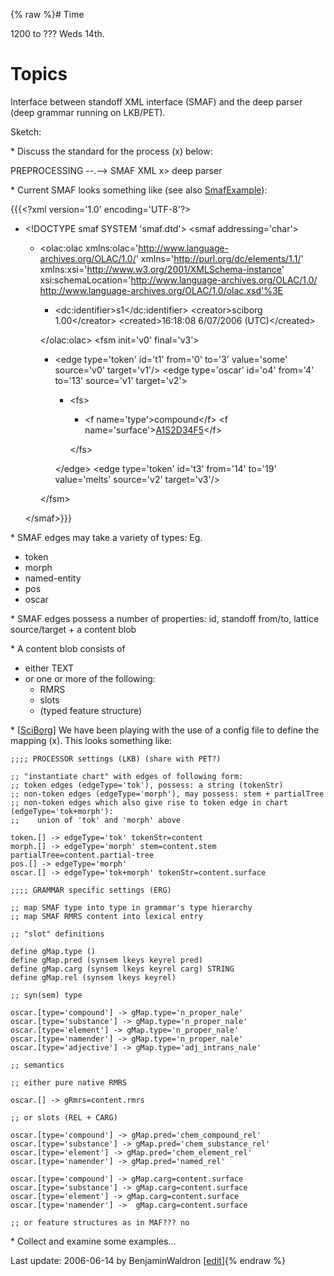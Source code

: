 {% raw %}# Time

1200 to ??? Weds 14th.

# Topics

Interface between standoff XML interface (SMAF) and the deep parser
(deep grammar running on LKB/PET).

Sketch:

\* Discuss the standard for the process (x) below:

PREPROCESSING --.--&gt; SMAF XML <span class="strike">x</span>&gt; deep
parser

\* Current SMAF looks something like (see also
[SmafExample](/SmafExample)):

{{{&lt;?xml version='1.0' encoding='UTF-8'?&gt;

- &lt;!DOCTYPE smaf SYSTEM 'smaf.dtd'&gt; &lt;smaf
addressing='char'&gt;
  
  - &lt;olac:olac
xmlns:olac='<http://www.language-archives.org/OLAC/1.0/>'
xmlns='<http://purl.org/dc/elements/1.1/>'
xmlns:xsi='<http://www.w3.org/2001/XMLSchema-instance>'
xsi:schemaLocation='<http://www.language-archives.org/OLAC/1.0/>
<http://www.language-archives.org/OLAC/1.0/olac.xsd'%3E>
    
    - &lt;dc:identifier&gt;s1&lt;/dc:identifier&gt;
&lt;creator&gt;sciborg 1.00&lt;/creator&gt;
&lt;created&gt;16:18:08 6/07/2006 (UTC)&lt;/created&gt;
    
    &lt;/olac:olac&gt; &lt;fsm init='v0' final='v3'&gt;
    
    - &lt;edge type='token' id='t1' from='0' to='3' value='some'
source='v0' target='v1'/&gt; &lt;edge type='oscar' id='o4'
from='4' to='13' source='v1' target='v2'&gt;
      
      - &lt;fs&gt;
        
        - &lt;f name='type'&gt;compound&lt;/f&gt; &lt;f
name='surface'&gt;[A1S2D34F5](/A1S2D34F5)&lt;/f&gt;
        
        &lt;/fs&gt;
      
      &lt;/edge&gt; &lt;edge type='token' id='t3' from='14'
to='19' value='melts' source='v2' target='v3'/&gt;
    
    &lt;/fsm&gt;
  
  &lt;/smaf&gt;}}}

\* SMAF edges may take a variety of types: Eg.

- token
- morph
- named-entity
- pos
- oscar

\* SMAF edges possess a number of properties: id, standoff from/to,
lattice source/target + a content blob

\* A content blob consists of

- either TEXT
- or one or more of the following:
  - RMRS
  - slots
  - (typed feature structure)

\* \[[SciBorg](/SciBorg)\] We have been playing with the use of a config
file to define the mapping (x). This looks something like:

    ;;;; PROCESSOR settings (LKB) (share with PET?)
    
    ;; "instantiate chart" with edges of following form:
    ;; token edges (edgeType='tok'), possess: a string (tokenStr)
    ;; non-token edges (edgeType='morph'), may possess: stem + partialTree
    ;; non-token edges which also give rise to token edge in chart (edgeType='tok+morph'):
    ;;    union of 'tok' and 'morph' above
    
    token.[] -> edgeType='tok' tokenStr=content
    morph.[] -> edgeType='morph' stem=content.stem partialTree=content.partial-tree
    pos.[] -> edgeType='morph'
    oscar.[] -> edgeType='tok+morph' tokenStr=content.surface
    
    ;;;; GRAMMAR specific settings (ERG)
    
    ;; map SMAF type into type in grammar's type hierarchy
    ;; map SMAF RMRS content into lexical entry
    
    ;; "slot" definitions
    
    define gMap.type ()
    define gMap.pred (synsem lkeys keyrel pred)
    define gMap.carg (synsem lkeys keyrel carg) STRING
    define gMap.rel (synsem lkeys keyrel)
    
    ;; syn(sem) type
    
    oscar.[type='compound'] -> gMap.type='n_proper_nale'
    oscar.[type='substance'] -> gMap.type='n_proper_nale'
    oscar.[type='element'] -> gMap.type='n_proper_nale'
    oscar.[type='namender'] -> gMap.type='n_proper_nale'
    oscar.[type='adjective'] -> gMap.type='adj_intrans_nale'
    
    ;; semantics 
    
    ;; either pure native RMRS
    
    oscar.[] -> gRmrs=content.rmrs
    
    ;; or slots (REL + CARG)
    
    oscar.[type='compound'] -> gMap.pred='chem_compound_rel'
    oscar.[type='substance'] -> gMap.pred='chem_substance_rel'
    oscar.[type='element'] -> gMap.pred='chem_element_rel'
    oscar.[type='namender'] -> gMap.pred='named_rel'
    
    oscar.[type='compound'] -> gMap.carg=content.surface
    oscar.[type='substance'] -> gMap.carg=content.surface
    oscar.[type='element'] -> gMap.carg=content.surface
    oscar.[type='namender'] ->  gMap.carg=content.surface
    
    ;; or feature structures as in MAF??? no

\* Collect and examine some examples...

Last update: 2006-06-14 by BenjaminWaldron [[edit](https://github.com/delph-in/docs/wiki/FeforStandoffAnnotationInterface/_edit)]{% endraw %}